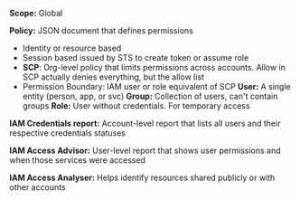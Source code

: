 **Scope:** Global

**Policy:** JSON document that defines permissions  
- Identity or resource based
- Session based issued by STS to create token or assume role
- **SCP**: Org-level policy that limits permissions across accounts. Allow in SCP actually denies everything, but the allow list
- Permission Boundary: IAM user or role equivalent of SCP
**User:** A single entity (person, app, or svc)
**Group:** Collection of users, can't contain groups
**Role:** User without credentials. For temporary access

**IAM Credentials report:** Account-level report that lists all users and their respective credentials statuses

**IAM Access Advisor:** User-level report that shows user permissions and when those services were accessed

**IAM Access Analyser:** Helps identify resources shared publicly or with other accounts
